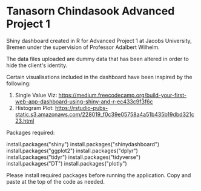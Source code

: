 # Tanasorn Chindasook Advanced Project 1

Shiny dashboard created in R for Advanced Project 1 at Jacobs University, Bremen under the supervision of Professor Adalbert Wilhelm.

The data files uploaded are dummy data that has been altered in order to hide the client's identity.

Certain visualisations included in the dashboard have been inspired by the following:
1. Single Value Viz: https://medium.freecodecamp.org/build-your-first-web-app-dashboard-using-shiny-and-r-ec433c9f3f6c
2. Histogram Plot: https://rstudio-pubs-static.s3.amazonaws.com/228019_f0c39e05758a4a51b435b19dbd321c23.html

Packages required: 

install.packages("shiny")
install.packages("shinydashboard")
install.packages("ggplot2")
install.packages("dplyr")
install.packages("tidyr")
install.packages("tidyverse")
install.packages("DT")
install.packages("plotly")

Please install required packages before running the application. Copy and paste at the top of the code as needed.
